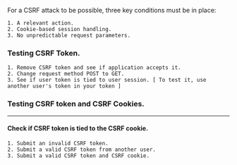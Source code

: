 For a CSRF attack to be possible, three key conditions must be in place:
```
1. A relevant action.
2. Cookie-based session handling.
3. No unpredictable request parameters.
```
### Testing CSRF Token.
```
1. Remove CSRF token and see if application accepts it.
2. Change request method POST to GET.
3. See if user token is tied to user session. [ To test it, use another user's token in your token ]
```
### Testing CSRF token and CSRF Cookies.
____
#### Check if CSRF token is tied to the CSRF cookie.
```
1. Submit an invalid CSRF token.
2. Submit a valid CSRF token from another user.
3. Submit a valid CSRF token and CSRF cookie.
```
